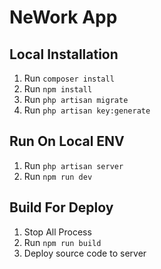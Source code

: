 # NeWork App

## Local Installation
1. Run <code>composer install</code>
2. Run <code>npm install</code>
3. Run <code>php artisan migrate</code>
4. Run <code>php artisan key:generate</code>

## Run On Local ENV
1. Run <code>php artisan server</code>
2. Run <code>npm run dev</code>

## Build For Deploy
1. Stop All Process
2. Run <code>npm run build</code>
3. Deploy source code to server